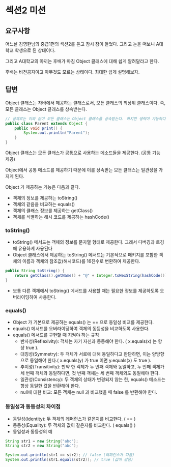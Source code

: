 # 섹션2 미션
## 요구사항
어느날 김영한님의 중급1편의 섹션2를 듣고 잠시 잠이 들었다. 그리고 눈을 떠보니 A대학교 학생으로 된 상태이다.

그리고 A대학교의 아끼는 후배가 마침 Object 클래스에 대해 쉽게 알려달라고 한다.

후배는 비전공자이고 아무것도 모르는 상태이다. 최대한 쉽게 설명해보자.

## 답변
Object 클래스는 자바에서 제공하는 클래스로서, 모든 클래스의 최상위 클래스이다. 즉, 모든 클래스는 Object 클래스를 상속받는다.

```java
// 실제로는 이와 같이 모든 클래스는 Object 클래스를 상속받는다. 하지만 생략이 가능하다.
public class Parent extends Object {
    public void print() {
        System.out.println("Parent");
    }
}
```

Object 클래스는 모든 클래스가 공통으로 사용하는 메소드들을 제공한다. (공통 기능 제공)

Object에서 공통 메소드를 제공하기 때문에 이를 상속받는 모든 클래스는 일관성을 가지게 된다.

Object 가 제공하는 기능은 다음과 같다.
- 객체의 정보를 제공하는 toString()
- 객체의 같음을 비교하는 equals()
- 객체의 클래스 정보를 제공하는 getClass()
- 객체를 식별하는 해시 코드를 제공하는 hashCode()

### toString()
- toString() 메서드는 객체의 정보를 문자열 형태로 제공한다. 그래서 디버깅과 로깅에 유용하게 사용된다
- Object 클래스에서 제공하는 toString() 메서드는 기본적으로 패키지를 포함한 객체의 이름과 객체의 참조값(해시코드)를 16진수로 변환하여 제공한다.
```java
public String toString() {
    return getClass().getName() + "@" + Integer.toHexString(hashCode());
}
```
- 보통 다른 객체에서 toString() 메서드를 사용할 때는 필요한 정보를 제공하도록 오버라이딩하여 사용한다.

### equals()
- Object 가 기본으로 제공하는 equals() 는 == 으로 동일성 비교를 제공한다.
- equals() 메서드를 오버라이딩하여 객체의 동등성을 비교하도록 사용한다.
- equals() 메서드를 구현할 때 지켜야 하는 규칙
  - 반사성(Reflexivity): 객체는 자기 자신과 동등해야 한다. ( x.equals(x) 는 항상 true ). 
  - 대칭성(Symmetry): 두 객체가 서로에 대해 동일하다고 판단하면, 이는 양방향으로 동일해야 한다.( x.equals(y) 가 true 이면 y.equals(x) 도 true ). 
  - 추이성(Transitivity): 만약 한 객체가 두 번째 객체와 동일하고, 두 번째 객체가 세 번째 객체와 동일하다면, 첫 번째 객체는 세 번째 객체와도 동일해야 한다. 
  - 일관성(Consistency): 두 객체의 상태가 변경되지 않는 한, equals() 메소드는 항상 동일한 값을 반환해야 한다. 
  - null에 대한 비교: 모든 객체는 null 과 비교했을 때 false 를 반환해야 한다.

### 동일성과 동등성의 차이점
- 동일성(Identity): 두 객체의 레퍼런스가 같은지를 비교한다. ( == )
- 동등성(Equality): 두 객체의 값이 같은지를 비교한다. ( equals() )
- 동일성과 동등성의 예
```java
String str1 = new String("abc");
String str2 = new String("abc");

System.out.println(str1 == str2); // false (레퍼런스가 다름)
System.out.println(str1.equals(str2)); // true (값이 같음)
```